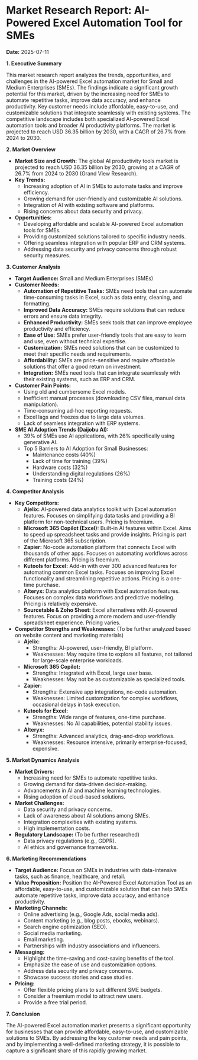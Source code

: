 # Market Research Report: AI-Powered Excel Automation Tool for SMEs

**Date:** 2025-07-11

**1. Executive Summary**

This market research report analyzes the trends, opportunities, and challenges in the AI-powered Excel automation market for Small and Medium Enterprises (SMEs). The findings indicate a significant growth potential for this market, driven by the increasing need for SMEs to automate repetitive tasks, improve data accuracy, and enhance productivity. Key customer needs include affordable, easy-to-use, and customizable solutions that integrate seamlessly with existing systems. The competitive landscape includes both specialized AI-powered Excel automation tools and broader AI productivity platforms. The market is projected to reach USD 36.35 billion by 2030, with a CAGR of 26.7% from 2024 to 2030.

**2. Market Overview**

*   **Market Size and Growth:** The global AI productivity tools market is projected to reach USD 36.35 billion by 2030, growing at a CAGR of 26.7% from 2024 to 2030 (Grand View Research).
*   **Key Trends:**
    *   Increasing adoption of AI in SMEs to automate tasks and improve efficiency.
    *   Growing demand for user-friendly and customizable AI solutions.
    *   Integration of AI with existing software and platforms.
    *   Rising concerns about data security and privacy.
*   **Opportunities:**
    *   Developing affordable and scalable AI-powered Excel automation tools for SMEs.
    *   Providing customized solutions tailored to specific industry needs.
    *   Offering seamless integration with popular ERP and CRM systems.
    *   Addressing data security and privacy concerns through robust security measures.

**3. Customer Analysis**

*   **Target Audience:** Small and Medium Enterprises (SMEs)
*   **Customer Needs:**
    *   **Automation of Repetitive Tasks:** SMEs need tools that can automate time-consuming tasks in Excel, such as data entry, cleaning, and formatting.
    *   **Improved Data Accuracy:** SMEs require solutions that can reduce errors and ensure data integrity.
    *   **Enhanced Productivity:** SMEs seek tools that can improve employee productivity and efficiency.
    *   **Ease of Use:** SMEs prefer user-friendly tools that are easy to learn and use, even without technical expertise.
    *   **Customization:** SMEs need solutions that can be customized to meet their specific needs and requirements.
    *   **Affordability:** SMEs are price-sensitive and require affordable solutions that offer a good return on investment.
    *   **Integration:** SMEs need tools that can integrate seamlessly with their existing systems, such as ERP and CRM.
*   **Customer Pain Points:**
    *   Using old and cumbersome Excel models.
    *   Inefficient manual processes (downloading CSV files, manual data manipulation).
    *   Time-consuming ad-hoc reporting requests.
    *   Excel lags and freezes due to large data volumes.
    *   Lack of seamless integration with ERP systems.
*   **SME AI Adoption Trends (Daijobu AI):**
    *   39% of SMEs use AI applications, with 26% specifically using generative AI.
    *   Top 5 Barriers to AI Adoption for Small Businesses:
        *   Maintenance costs (40%)
        *   Lack of time for training (39%)
        *   Hardware costs (32%)
        *   Understanding digital regulations (26%)
        *   Training costs (24%)

**4. Competitor Analysis**

*   **Key Competitors:**
    *   **Ajelix:** AI-powered data analytics toolkit with Excel automation features. Focuses on simplifying data tasks and providing a BI platform for non-technical users. Pricing is freemium.
    *   **Microsoft 365 Copilot (Excel):** Built-in AI features within Excel. Aims to speed up spreadsheet tasks and provide insights. Pricing is part of the Microsoft 365 subscription.
    *   **Zapier:** No-code automation platform that connects Excel with thousands of other apps. Focuses on automating workflows across different platforms. Pricing is freemium.
    *   **Kutools for Excel:** Add-in with over 300 advanced features for automating common Excel tasks. Focuses on improving Excel functionality and streamlining repetitive actions. Pricing is a one-time purchase.
    *   **Alteryx:** Data analytics platform with Excel automation features. Focuses on complex data workflows and predictive modeling. Pricing is relatively expensive.
    *   **Sourcetable & Zoho Sheet:** Excel alternatives with AI-powered features. Focus on providing a more modern and user-friendly spreadsheet experience. Pricing varies.
*   **Competitor Strengths and Weaknesses:** (To be further analyzed based on website content and marketing materials)
    *   **Ajelix:**
        *   Strengths: AI-powered, user-friendly, BI platform.
        *   Weaknesses: May require time to explore all features, not tailored for large-scale enterprise workloads.
    *   **Microsoft 365 Copilot:**
        *   Strengths: Integrated with Excel, large user base.
        *   Weaknesses: May not be as customizable as specialized tools.
    *   **Zapier:**
        *   Strengths: Extensive app integrations, no-code automation.
        *   Weaknesses: Limited customization for complex workflows, occasional delays in task execution.
    *   **Kutools for Excel:**
        *   Strengths: Wide range of features, one-time purchase.
        *   Weaknesses: No AI capabilities, potential stability issues.
    *   **Alteryx:**
        *   Strengths: Advanced analytics, drag-and-drop workflows.
        *   Weaknesses: Resource intensive, primarily enterprise-focused, expensive.

**5. Market Dynamics Analysis**

*   **Market Drivers:**
    *   Increasing need for SMEs to automate repetitive tasks.
    *   Growing demand for data-driven decision-making.
    *   Advancements in AI and machine learning technologies.
    *   Rising adoption of cloud-based solutions.
*   **Market Challenges:**
    *   Data security and privacy concerns.
    *   Lack of awareness about AI solutions among SMEs.
    *   Integration complexities with existing systems.
    *   High implementation costs.
*   **Regulatory Landscape:** (To be further researched)
    *   Data privacy regulations (e.g., GDPR).
    *   AI ethics and governance frameworks.

**6. Marketing Recommendations**

*   **Target Audience:** Focus on SMEs in industries with data-intensive tasks, such as finance, healthcare, and retail.
*   **Value Proposition:** Position the AI-Powered Excel Automation Tool as an affordable, easy-to-use, and customizable solution that can help SMEs automate repetitive tasks, improve data accuracy, and enhance productivity.
*   **Marketing Channels:**
    *   Online advertising (e.g., Google Ads, social media ads).
    *   Content marketing (e.g., blog posts, ebooks, webinars).
    *   Search engine optimization (SEO).
    *   Social media marketing.
    *   Email marketing.
    *   Partnerships with industry associations and influencers.
*   **Messaging:**
    *   Highlight the time-saving and cost-saving benefits of the tool.
    *   Emphasize the ease of use and customization options.
    *   Address data security and privacy concerns.
    *   Showcase success stories and case studies.
*   **Pricing:**
    *   Offer flexible pricing plans to suit different SME budgets.
    *   Consider a freemium model to attract new users.
    *   Provide a free trial period.

**7. Conclusion**

The AI-powered Excel automation market presents a significant opportunity for businesses that can provide affordable, easy-to-use, and customizable solutions to SMEs. By addressing the key customer needs and pain points, and by implementing a well-defined marketing strategy, it is possible to capture a significant share of this rapidly growing market.
